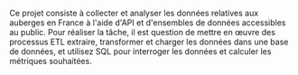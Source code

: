 Ce projet consiste à collecter et analyser les données relatives aux auberges en France à l'aide d'API et d'ensembles de données accessibles au public.
Pour réaliser la tâche, il est question de mettre  en œuvre des processus ETL extraire, transformer et charger les données dans une base de données, 
et utilisez SQL pour interroger les données et calculer les métriques souhaitées.
